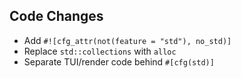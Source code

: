 ## Code Changes

- Add `#![cfg_attr(not(feature = "std"), no_std)]`
- Replace `std::collections` with `alloc`
- Separate TUI/render code behind `#[cfg(std)]`
